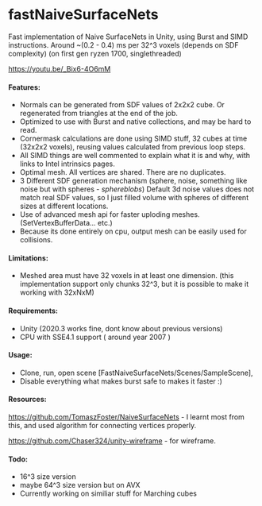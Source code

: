 # fastNaiveSurfaceNets
Fast implementation of Naive SurfaceNets in Unity, using Burst and SIMD instructions.
Around ~(0.2 - 0.4) ms per 32^3 voxels (depends on SDF complexity) (on first gen ryzen 1700, singlethreaded)

https://youtu.be/_Bix6-4O6mM

#### Features:
- Normals can be generated from SDF values of 2x2x2 cube. Or regenerated from triangles at the end of the job.
- Optimized to use with Burst and native collections, and may be hard to read.
- Cornermask calculations are done using SIMD stuff, 32 cubes at time (32x2x2 voxels), reusing values calculated from previous loop steps.
- All SIMD things are well commented to explain what it is and why, with links to Intel intrinsics pages.
- Optimal mesh. All vertices are shared. There are no duplicates.
- 3 Different SDF generation mechanism (sphere, noise, something like noise but with spheres - *sphereblobs*)
Default 3d noise values does not match real SDF values, so I just filled volume with spheres of different sizes at different locations.
- Use of advanced mesh api for faster uploding meshes. (SetVertexBufferData... etc.)
- Because its done entirely on cpu, output mesh can be easily used for collisions.

#### Limitations:
- Meshed area must have 32 voxels in at least one dimension. (this implementation support only chunks 32^3, but it is possible to make it working with 32xNxM)

#### Requirements:
- Unity (2020.3 works fine, dont know about previous versions)
- CPU with SSE4.1 support ( around year 2007 )

#### Usage:
- Clone, run, open scene [FastNaiveSurfaceNets/Scenes/SampleScene],
- Disable everything what makes burst safe to makes it faster :)

#### Resources:
https://github.com/TomaszFoster/NaiveSurfaceNets - I learnt most from this, and used algorithm for connecting vertices properly.

https://github.com/Chaser324/unity-wireframe - for wireframe.

#### Todo:
 - 16^3 size version
 - maybe 64^3 size version but on AVX
 - Currently working on similiar stuff for Marching cubes
